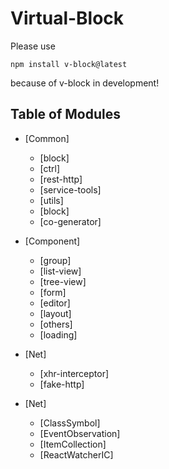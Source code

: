 # Virtual-Block

Please use
```
npm install v-block@latest
```
because of v-block in development!


## Table of Modules

- [Common]

  - [block]
  - [ctrl]
  - [rest-http]
  - [service-tools]
  - [utils]
  - [block]
  - [co-generator]

- [Component]

  - [group]
  - [list-view]
  - [tree-view]
  - [form]
  - [editor]
  - [layout]
  - [others]
  - [loading]

- [Net]

  - [xhr-interceptor]
  - [fake-http]

- [Net]

  - [ClassSymbol]
  - [EventObservation]
  - [ItemCollection]
  - [ReactWatcherIC]
